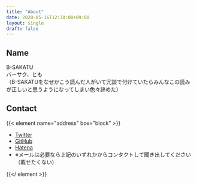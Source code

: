 ```yaml
---
title: "About"
date: 2020-05-16T12:30:00+09:00
layout: single
draft: false
---
```


## Name

B-SAKATU  
バーサク、とも  
（B-SAKATUをなぜかこう読んだ人がいて冗談で付けていたらみんなこの読みが正しいと思うようになってしまい色々諦めた）

## Contact

{{< element name="address" box="block" >}}

- [Twitter](https://twitter.com/bsakatu)
- [GitHub](https://github.com/bsakatu)
- [Hatena](https://www.hatena.ne.jp/B-SAKATU/)
- ※メールは必要なら上記のいずれかからコンタクトして聞き出してください（載せたくない）

{{</ element >}}
